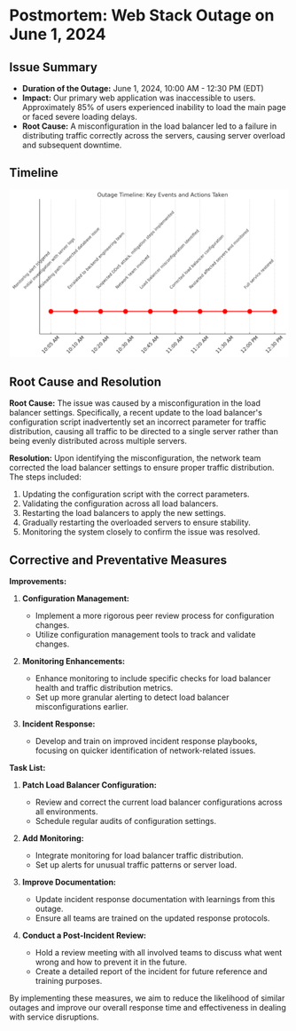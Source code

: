 # Postmortem: Web Stack Outage on June 1, 2024

## Issue Summary
- **Duration of the Outage:** June 1, 2024, 10:00 AM - 12:30 PM (EDT)
- **Impact:** Our primary web application was inaccessible to users. Approximately 85% of users experienced inability to load the main page or faced severe loading delays.
- **Root Cause:** A misconfiguration in the load balancer led to a failure in distributing traffic correctly across the servers, causing server overload and subsequent downtime.

## Timeline
![Outage Timeline](586b6bf3-1b59-42c8-a63d-b6c424e89f30)


## Root Cause and Resolution

**Root Cause:**
The issue was caused by a misconfiguration in the load balancer settings. Specifically, a recent update to the load balancer's configuration script inadvertently set an incorrect parameter for traffic distribution, causing all traffic to be directed to a single server rather than being evenly distributed across multiple servers.

**Resolution:**
Upon identifying the misconfiguration, the network team corrected the load balancer settings to ensure proper traffic distribution. The steps included:
1. Updating the configuration script with the correct parameters.
2. Validating the configuration across all load balancers.
3. Restarting the load balancers to apply the new settings.
4. Gradually restarting the overloaded servers to ensure stability.
5. Monitoring the system closely to confirm the issue was resolved.

## Corrective and Preventative Measures

**Improvements:**
1. **Configuration Management:**
   - Implement a more rigorous peer review process for configuration changes.
   - Utilize configuration management tools to track and validate changes.

2. **Monitoring Enhancements:**
   - Enhance monitoring to include specific checks for load balancer health and traffic distribution metrics.
   - Set up more granular alerting to detect load balancer misconfigurations earlier.

3. **Incident Response:**
   - Develop and train on improved incident response playbooks, focusing on quicker identification of network-related issues.

**Task List:**
1. **Patch Load Balancer Configuration:**
   - Review and correct the current load balancer configurations across all environments.
   - Schedule regular audits of configuration settings.

2. **Add Monitoring:**
   - Integrate monitoring for load balancer traffic distribution.
   - Set up alerts for unusual traffic patterns or server load.

3. **Improve Documentation:**
   - Update incident response documentation with learnings from this outage.
   - Ensure all teams are trained on the updated response protocols.

4. **Conduct a Post-Incident Review:**
   - Hold a review meeting with all involved teams to discuss what went wrong and how to prevent it in the future.
   - Create a detailed report of the incident for future reference and training purposes.

By implementing these measures, we aim to reduce the likelihood of similar outages and improve our overall response time and effectiveness in dealing with service disruptions.
